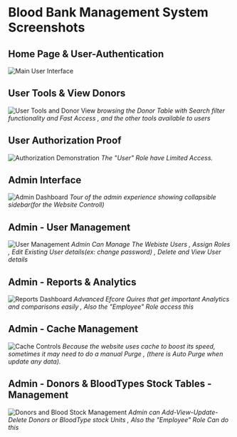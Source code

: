 # Blood Bank Management System Screenshots

## Home Page & User-Authentication
![Main User Interface](https://github.com/ahmedashraf001/Blood-Bank-Management-System/releases/download/v1.0screenshots/Home.Page.User-Authentication.gif)
 
## User Tools & View Donors
![User Tools and Donor View](https://github.com/ahmedashraf001/Blood-Bank-Management-System/releases/download/v1.0screenshots/User-Tools.gif)
*browsing the Donor Table with Search filter functionality and Fast Access , and the other tools available to users*

## User Authorization Proof
![Authorization Demonstration](https://github.com/ahmedashraf001/Blood-Bank-Management-System/releases/download/v1.0screenshots/User-Auth-Proof.gif)
*The "User" Role have Limited Access.*

## Admin Interface
![Admin Dashboard](https://github.com/ahmedashraf001/Blood-Bank-Management-System/releases/download/v1.0screenshots/Admin-Interface.gif)
*Tour of the admin experience showing collapsible sidebar(for the Website Controll)*

## Admin - User Management
![User Management](https://github.com/ahmedashraf001/Blood-Bank-Management-System/releases/download/v1.0screenshots/Admin-manageUsers.gif)
*Admin Can Manage The Webiste Users , Assign Roles , Edit Existing User details(ex: change password) , Delete and View User details*

## Admin - Reports & Analytics
![Reports Dashboard](https://github.com/ahmedashraf001/Blood-Bank-Management-System/releases/download/v1.0screenshots/Admin-reports.gif)
*Advanced Efcore Quires that get important Analytics and comparisons easily , Also the "Employee" Role access this*

## Admin - Cache Management
![Cache Controls](https://github.com/ahmedashraf001/Blood-Bank-Management-System/releases/download/v1.0screenshots/Admin-cache.gif)
*Because the website uses cache to boost its speed, sometimes it may need to do a manual Purge , (there is Auto Purge when update any data).*

## Admin - Donors & BloodTypes Stock  Tables - Management
![Donors and Blood Stock Management](https://github.com/ahmedashraf001/Blood-Bank-Management-System/releases/download/v1.0screenshots/AdminTablesManagement.gif)
*Admin can Add-View-Update-Delete Donors or BloodType stock Units , Also the "Employee" Role Can do this*




